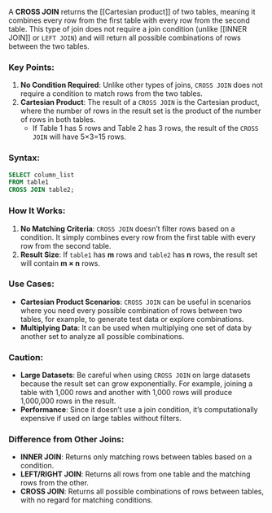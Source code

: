 A **CROSS JOIN** returns the [[Cartesian product]] of two tables, meaning it combines every row from the first table with every row from the second table. This type of join does not require a join condition (unlike [[INNER JOIN]] or `LEFT JOIN`) and will return all possible combinations of rows between the two tables.

### Key Points:

1. **No Condition Required**: Unlike other types of joins, `CROSS JOIN` does not require a condition to match rows from the two tables.
2. **Cartesian Product**: The result of a `CROSS JOIN` is the Cartesian product, where the number of rows in the result set is the product of the number of rows in both tables.
    - If Table 1 has 5 rows and Table 2 has 3 rows, the result of the `CROSS JOIN` will have 5×3=15  rows.

### Syntax:

```sql
SELECT column_list
FROM table1
CROSS JOIN table2;
```

### How It Works:

1. **No Matching Criteria**: `CROSS JOIN` doesn’t filter rows based on a condition. It simply combines every row from the first table with every row from the second table.
2. **Result Size**: If `table1` has **m** rows and `table2` has **n** rows, the result set will contain **m × n** rows.

### Use Cases:

- **Cartesian Product Scenarios**: `CROSS JOIN` can be useful in scenarios where you need every possible combination of rows between two tables, for example, to generate test data or explore combinations.
- **Multiplying Data**: It can be used when multiplying one set of data by another set to analyze all possible combinations.

### Caution:

- **Large Datasets**: Be careful when using `CROSS JOIN` on large datasets because the result set can grow exponentially. For example, joining a table with 1,000 rows and another with 1,000 rows will produce 1,000,000 rows in the result.
- **Performance**: Since it doesn’t use a join condition, it’s computationally expensive if used on large tables without filters.

### Difference from Other Joins:

- **INNER JOIN**: Returns only matching rows between tables based on a condition.
- **LEFT/RIGHT JOIN**: Returns all rows from one table and the matching rows from the other.
- **CROSS JOIN**: Returns all possible combinations of rows between tables, with no regard for matching conditions.